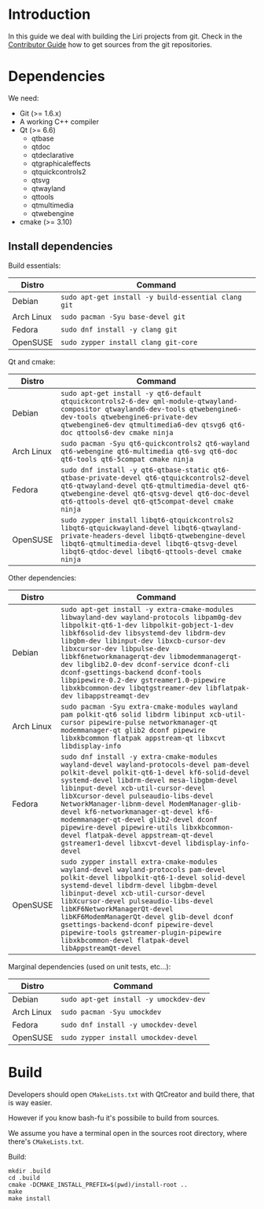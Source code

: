 # Introduction

In this guide we deal with building the Liri projects from git.
Check in the [Contributor Guide](contributor-guide/index.md) how to get sources from the git repositories.

# Dependencies

We need:

* Git (>= 1.6.x)
* A working C++ compiler
* Qt (>= 6.6)
  * qtbase
  * qtdoc
  * qtdeclarative
  * qtgraphicaleffects
  * qtquickcontrols2
  * qtsvg
  * qtwayland
  * qttools
  * qtmultimedia
  * qtwebengine
* cmake (>= 3.10)

## Install dependencies

Build essentials:

| Distro     | Command                                             |
| ---------- | --------------------------------------------------- |
| Debian     | `sudo apt-get install -y build-essential clang git` |
| Arch Linux | `sudo pacman -Syu base-devel git`                   |
| Fedora     | `sudo dnf install -y clang git`                     |
| OpenSUSE   | `sudo zypper install clang git-core`                |

Qt and cmake:

| Distro     | Command                                                                                                                                                                                                                                        |
| ---------- | ---------------------------------------------------------------------------------------------------------------------------------------------------------------------------------------------------------------------------------------------- |
| Debian     | `sudo apt-get install -y qt6-default qtquickcontrols2-6-dev qml-module-qtwayland-compositor qtwayland6-dev-tools qtwebengine6-dev-tools qtwebengine6-private-dev qtwebengine6-dev qtmultimedia6-dev qtsvg6 qt6-doc qttools6-dev cmake ninja`   |
| Arch Linux | `sudo pacman -Syu qt6-quickcontrols2 qt6-wayland qt6-webengine qt6-multimedia qt6-svg qt6-doc qt6-tools qt6-5compat cmake ninja`                                                                                                               |
| Fedora     | `sudo dnf install -y qt6-qtbase-static qt6-qtbase-private-devel qt6-qtquickcontrols2-devel qt6-qtwayland-devel qt6-qtmultimedia-devel qt6-qtwebengine-devel qt6-qtsvg-devel qt6-doc-devel qt6-qttools-devel qt6-qt5compat-devel cmake ninja`   |
| OpenSUSE   | `sudo zypper install libqt6-qtquickcontrols2 libqt6-qtquickwayland-devel libqt6-qtwayland-private-headers-devel libqt6-qtwebengine-devel libqt6-qtmultimedia-devel libqt6-qtsvg-devel libqt6-qtdoc-devel libqt6-qttools-devel cmake ninja`     |

Other dependencies:

| Distro     | Command                                                                                                                                                                                                                                                                                                                                                                                                                                                                                     |
| ---------- | ------------------------------------------------------------------------------------------------------------------------------------------------------------------------------------------------------------------------------------------------------------------------------------------------------------------------------------------------------------------------------------------------------------------------------------------------------------------------------------------- |
| Debian     | `sudo apt-get install -y extra-cmake-modules libwayland-dev wayland-protocols libpam0g-dev libpolkit-qt6-1-dev libpolkit-gobject-1-dev libkf6solid-dev libsystemd-dev libdrm-dev libgbm-dev libinput-dev libxcb-cursor-dev libxcursor-dev libpulse-dev libkf6networkmanagerqt-dev libmodemmanagerqt-dev libglib2.0-dev dconf-service dconf-cli dconf-gsettings-backend dconf-tools libpipewire-0.2-dev gstreamer1.0-pipewire libxkbcommon-dev libqtgstreamer-dev libflatpak-dev libappstreamqt-dev` |
| Arch Linux | `sudo pacman -Syu extra-cmake-modules wayland pam polkit-qt6 solid libdrm libinput xcb-util-cursor pipewire-pulse networkmanager-qt modemmanager-qt glib2 dconf pipewire libxkbcommon flatpak appstream-qt libxcvt libdisplay-info`                                                      |
| Fedora     | `sudo dnf install -y extra-cmake-modules wayland-devel wayland-protocols-devel pam-devel polkit-devel polkit-qt6-1-devel kf6-solid-devel systemd-devel libdrm-devel mesa-libgbm-devel libinput-devel xcb-util-cursor-devel libXcursor-devel pulseaudio-libs-devel NetworkManager-libnm-devel ModemManager-glib-devel kf6-networkmanager-qt-devel kf6-modemmanager-qt-devel glib2-devel dconf pipewire-devel pipewire-utils libxkbcommon-devel flatpak-devel appstream-qt-devel gstreamer1-devel libxcvt-devel libdisplay-info-devel` |
| OpenSUSE   | `sudo zypper install extra-cmake-modules wayland-devel wayland-protocols pam-devel polkit-devel libpolkit-qt6-1-devel solid-devel systemd-devel libdrm-devel libgbm-devel libinput-devel xcb-util-cursor-devel libXcursor-devel pulseaudio-libs-devel libKF6NetworkManagerQt-devel libKF6ModemManagerQt-devel glib-devel dconf gsettings-backend-dconf pipewire-devel pipewire-tools gstreamer-plugin-pipewire libxkbcommon-devel flatpak-devel libAppstreamQt-devel`                               |

Marginal dependencies (used on unit tests, etc...):

| Distro     | Command                                          |
| ---------- | ------------------------------------------------ |
| Debian     | `sudo apt-get install -y umockdev-dev`           |
| Arch Linux | `sudo pacman -Syu umockdev`                      |
| Fedora     | `sudo dnf install -y umockdev-devel`             |
| OpenSUSE   | `sudo zypper install umockdev-devel`             |

# Build

Developers should open `CMakeLists.txt` with QtCreator and build there, that is way easier.

However if you know bash-fu it's possibile to build from sources.

We assume you have a terminal open in the sources root directory, where there's `CMakeLists.txt`.

Build:

```
mkdir .build
cd .build
cmake -DCMAKE_INSTALL_PREFIX=$(pwd)/install-root ..
make
make install
```
